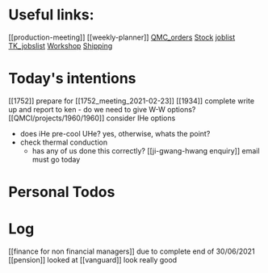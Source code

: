 # Useful links:

[[production-meeting]]
[[weekly-planner]]
[QMC\_orders](https://www.dropbox.com/scl/fi/b2c0gxas5iw94gafwr801/QMC_orders.xlsm?cloud_editor=excel&dl=0)
[Stock](https://www.dropbox.com/scl/fi/w20c8bpsjfwzzr7gjnnri/Stock.xlsm?cloud_editor=excel&dl=0)
[joblist](https://www.dropbox.com/scl/fi/6lxbg8x0fb0b4odekj8u3/joblist.xls?cloud_editor=excel&dl=0)
[TK\_jobslist](https://www.dropbox.com/scl/fi/f27ptqro2cu9p9po9nqty/TK_jobslist.xlsm?cloud_editor=excel&dl=0)
[Workshop](https://www.dropbox.com/scl/fi/179ys17jb5uofer9b5wow/Workshop.xls?cloud_editor=excel&dl=0)
[Shipping](https://www.dropbox.com/scl/fi/9mvmib7om9r2ca8et1cu2/Shipping.xlsm?cloud_editor=excel&dl=0)

# Today's intentions

[[1752]] prepare for [[1752_meeting_2021-02-23]]
[[1934]] complete write up and report to ken - do we need to give W-W options?
[[QMCI/projects/1960/1960]] consider IHe options 
-	does iHe pre-cool UHe? yes, otherwise, whats the point?
-	check thermal conduction
	-	has any of us done this correctly?
[[ji-gwang-hwang enquiry]] email must go today




# Personal Todos

# Log

[[finance for non financial managers]] due to complete end of 30/06/2021
[[pension]] looked at [[vanguard]] look really good


